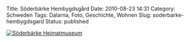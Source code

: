 Title: Söderbärke Hembygdsgård
Date: 2010-08-23 14:31
Category: Schweden
Tags: Dalarna, Foto, Geschichte, Wohnen
Slug: soderbarke-hembygdsgard
Status: published

[![Söderbärke
Heimatmuseum](/pic/soderb_hembygd1_s.jpg "Söderbärke Heimatmuseum")](/pic/soderb_hembygd1_l.jpg)

